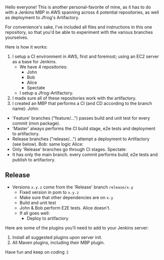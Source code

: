 Hello everyone! This is another personal-favorite of mine, as it has to do with a Jenkins MBP in AWS spanning across 4 potential repositories, as well as deployment to Jfrog's Artifactory. 

For convenience's sake, I've included all files and instructions in this one repository, so that you'd be able to experiment with the various branches yourselves.

Here is how it works:
1. I setup a CI environment in AWS, first and foremost; using an EC2 server as a base for Jenkins.
   - We have 4 repositories:
     - John
     - Bob
     - Alice
     - Spectate
   - I setup a Jfrog-Artifactory. 
2. I made sure all of these repositories work with the artifactory.
3. I created an MBP that performs a CI (and CD according to the branch name):
John:
- 'Feature' branches ("feature/...") passes build and unit test for every commit (mvn package). 
- 'Master' always performs the CI build stage, e2e tests and deployment to artifactory.
- Release branches ("release/...") attempt a deployment to Artifactory (see below).
Bob: same logic
Alice:
- Only 'Release' branches go through CI stages.
Spectate:
- It has only the main branch. every commit performs build, e2e tests and publish to artifactory.

Release
-------
- Versions `x.y.z` come from the 'Release' branch `release/x.y`
  - Fixed version in pom to `x.y.z`
  - Make sure that other dependencies are on `x.y` 
  - Build and unit test 
  - John & Bob perform E2E tests. Alice doesn't.
  - If all goes well:
    - Deploy to artifactory

Here are some of the plugins you'll need to add to your Jenkins server:
1) Install all suggested plugins upon server init.
2) All Maven plugins, including their MBP plugin.

Have fun and keep on coding :) 